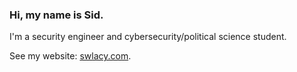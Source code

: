 ### Hi, my name is Sid.

I'm a security engineer and cybersecurity/political science student.

See my website: [swlacy.com](https://swlacy.com).
